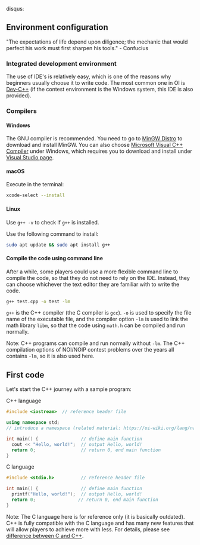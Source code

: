 disqus:

## Environment configuration

"The expectations of life depend upon diligence; the mechanic that would perfect his work must first sharpen his tools." - Confucius

### Integrated development environment

The use of IDE's is relatively easy, which is one of the reasons why beginners usually choose it to write code. The most common one in OI is [Dev-C++](./editor/devcpp.md) (if the contest environment is the Windows system, this IDE is also provided).

### Compilers

#### Windows

The GNU compiler is recommended. You need to go to [MinGW Distro](https://nuwen.net/mingw.html) to download and install MinGW. You can also choose [Microsoft Visual C++ Compiler](https://docs.microsoft.com/en-us/cpp/build/projects-and-build-systems-cpp) under Windows, which requires you to download and install under [Visual Studio page](https://visualstudio.microsoft.com/downloads/).

#### macOS

Execute in the terminal:

```bash
xcode-select --install
```

#### Linux

Use `g++ -v` to check if `g++` is installed.

Use the following command to install:

```bash
sudo apt update && sudo apt install g++
```

#### Compile the code using command line

After a while, some players could use a more flexible command line to compile the code, so that they do not need to rely on the IDE. Instead, they can choose whichever the text editor they are familiar with to write the code.

```bash
g++ test.cpp -o test -lm
```

 `g++` is the C++ compiler (the C compiler is `gcc`). `-o` is used to specify the file name of the executable file, and the compiler option `-lm` is used to link the math library `libm`, so that the code using `math.h` can be compiled and run normally.

Note: C++ programs can compile and run normally without `-lm`. The C++ compilation options of NOI/NOIP contest problems over the years all contains `-lm`, so it is also used here.

## First code

Let's start the C++ journey with a sample program:

C++ language

```c++
#include <iostream>  // reference header file

using namespace std;
// introduce a namespace (related material: https://oi-wiki.org/lang/namespace/#using)

int main() {                // define main function
  cout << "Hello, world!";  // output Hello, world!
  return 0;                 // return 0, end main function
}
```

C language

```c
#include <stdio.h>          // reference header file

int main() {                // define main function
  printf("Hello, world!");  // output Hello, world!
  return 0;                // return 0, end main function
}
```

Note: The C language here is for reference only (it is basically outdated). C++ is fully compatible with the C language and has many new features that will allow players to achieve more with less. For details, please see [difference between C and C++](/lang/c-cpp/).
